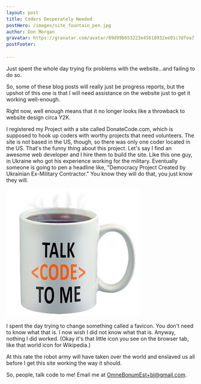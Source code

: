 ```yaml
---
layout: post
title: Coders Desperately Needed
postHero: /images/site_fountain_pen.jpg
author: Don Morgan
gravatar: https://gravatar.com/avatar/89d99b653223e45618932ee01c7dfea7
postFooter:

---
```

Just spent the whole day trying fix problems with the website...and failing to do so.  

So, some of these blog posts will really just be progress reports, but the upshot of
this one is that I will need assistance on the website just to get it working well-enough.  

Right now, well enough means that it no longer looks like a throwback to website design
circa Y2K.  

I registered my Project with a site called DonateCode.com, which is supposed to hook up coders
with worthy projects that need volunteers.  The site is not based in the US, though,
so there was only one coder located in the US.  That's the funny thing about this project.
Let's say I find an awesome web developer and I hire them to build the site.  Like this
one guy, in Ukraine who got his experience working for the military.  Eventually someone
is going to pen a headline like, "Democracy Project Created by Ukrainian Ex-Military
Contractor."  You know they will do that, you just know they will.  

<img class="pull-left" style="max-width: 400px; height: auto;" src="/images/site_talk_code_mug.jpg"
alt="Steaming coffee mug with legend Talk Code to Me">

I spent the day trying to change something called a favicon.  You don't need to know what
that is.  I now wish I did not know what that is.  Anyway, nothing I did worked.  (Okay
  it's that little icon you see on the browser tab, like that world icon for Wikipedia.)

At this rate the robot army will have taken over the world and enslaved us all before I
get this site working the way it should.

So, people, talk code to me! Email me at OmneBonumEst+bl@gmail.com.

